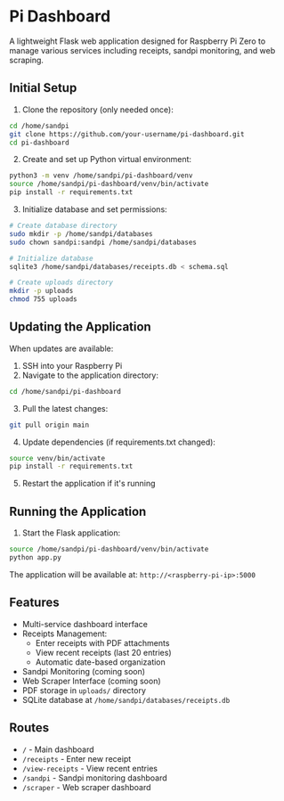 # Pi Dashboard

A lightweight Flask web application designed for Raspberry Pi Zero to manage various services including receipts, sandpi monitoring, and web scraping.

## Initial Setup

1. Clone the repository (only needed once):
```bash
cd /home/sandpi
git clone https://github.com/your-username/pi-dashboard.git
cd pi-dashboard
```

2. Create and set up Python virtual environment:
```bash
python3 -m venv /home/sandpi/pi-dashboard/venv
source /home/sandpi/pi-dashboard/venv/bin/activate
pip install -r requirements.txt
```

3. Initialize database and set permissions:
```bash
# Create database directory
sudo mkdir -p /home/sandpi/databases
sudo chown sandpi:sandpi /home/sandpi/databases

# Initialize database
sqlite3 /home/sandpi/databases/receipts.db < schema.sql

# Create uploads directory
mkdir -p uploads
chmod 755 uploads
```

## Updating the Application

When updates are available:

1. SSH into your Raspberry Pi
2. Navigate to the application directory:
```bash
cd /home/sandpi/pi-dashboard
```

3. Pull the latest changes:
```bash
git pull origin main
```

4. Update dependencies (if requirements.txt changed):
```bash
source venv/bin/activate
pip install -r requirements.txt
```

5. Restart the application if it's running

## Running the Application

1. Start the Flask application:
```bash
source /home/sandpi/pi-dashboard/venv/bin/activate
python app.py
```

The application will be available at:
`http://<raspberry-pi-ip>:5000`

## Features

- Multi-service dashboard interface
- Receipts Management:
  - Enter receipts with PDF attachments
  - View recent receipts (last 20 entries)
  - Automatic date-based organization
- Sandpi Monitoring (coming soon)
- Web Scraper Interface (coming soon)
- PDF storage in `uploads/` directory
- SQLite database at `/home/sandpi/databases/receipts.db`

## Routes

- `/` - Main dashboard
- `/receipts` - Enter new receipt
- `/view-receipts` - View recent entries
- `/sandpi` - Sandpi monitoring dashboard
- `/scraper` - Web scraper dashboard
